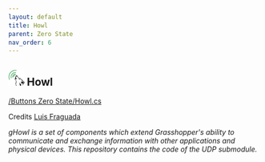 ```yaml
---
layout: default
title: Howl
parent: Zero State
nav_order: 6
---
```


## ![image](https://raw.githubusercontent.com/giobel/ReviTab/master/ReviTab/Resources/ghowlicon.png) Howl
[/Buttons Zero State/Howl.cs](https://github.com/giobel/ReviTab/blob/master/ReviTab/Buttons%20Zero%20State/Howl.cs)

Credits [Luis Fraguada](https://github.com/gHowl/gHowlComponents)

*gHowl is a set of components which extend Grasshopper's ability to communicate and exchange information with other applications and physical devices. This repository contains the code of the UDP submodule.*